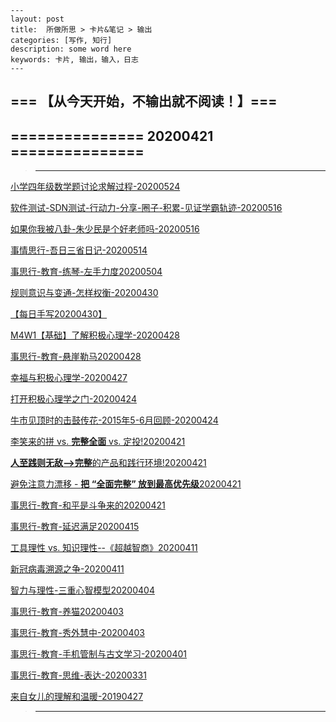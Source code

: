 ```
---
layout: post
title:  所做所思 > 卡片&笔记 > 输出
categories: [写作, 知行]
description: some word here
keywords: 卡片, 输出，输入，日志
---
```



## === 【从今天开始，不输出就不阅读！】===
## =============== 20200421 ===============

> ------------------------------------------------

[小学四年级数学题讨论求解过程-20200524](ttps://zhuanlan.zhihu.com/p/143277813)


[软件测试-SDN测试-行动力-分享-圈子-积累-见证学霸轨迹-20200516](https://www.zhihu.com/pin/1244907938499801088)


[如果你我被八卦-朱少民是个好老师吗-20200516](https://www.zhihu.com/pin/1244907012040949760)


[事情思行-吾日三省日记-20200514](https://zhuanlan.zhihu.com/p/140796377)


[事思行-教育-练琴-左手力度20200504](https://zhuanlan.zhihu.com/p/138036507)


[规则意识与变通-怎样权衡-20200430](https://zhuanlan.zhihu.com/p/137547625) 


[【每日手写20200430】](https://www.zhihu.com/pin/1239140242902683648)


[M4W1【基础】了解积极心理学-20200428](https://m.openmindclub.com/stu/OMRC20S2/homework/5c3a9e0f-7b00-4a4b-a315-123f1d8630d4)


[事思行-教育-悬崖勒马20200428](https://zhuanlan.zhihu.com/p/136843853)


[幸福与积极心理学-20200427](https://zhuanlan.zhihu.com/p/136799069)


[打开积极心理学之门-20200424](https://www.zhihu.com/pin/1237180556511023104)


[牛市见顶时的击鼓传花-2015年5-6月回顾-20200424](https://zhuanlan.zhihu.com/p/136021583)


[李笑来的拼 vs. **完整全面** vs. 定投!20200421](https://www.zhihu.com/pin/1236092716183756800)


[**人至践则无敌-->完整**的产品和践行环境!20200421](https://www.zhihu.com/pin/1236085359865835520)


[避免注意力漂移 - **把 “全面完整” 放到最高优先级**20200421](https://www.zhihu.com/pin/1236089557533720576)


[事思行-教育-和平是斗争来的20200421](https://www.zhihu.com/pin/1236040454036492288)


[事思行-教育-延迟满足20200415](https://www.zhihu.com/pin/1233886932578914304)


[工具理性 vs. 知识理性--《超越智商》20200411](https://zhuanlan.zhihu.com/p/125148955)


[新冠病毒溯源之争-20200411](https://www.zhihu.com/question/377152376/answer/1145387109)


[智力与理性-三重心智模型20200404](https://zhuanlan.zhihu.com/p/125148955)


[事思行-教育-养猫20200403](https://www.zhihu.com/pin/1229589620074979328)


[事思行-教育-秀外慧中-20200403](https://www.zhihu.com/pin/1229582867203485696)


[事思行-教育-手机管制与古文学习-20200401](https://www.zhihu.com/pin/1228685482810785792)


[事思行-教育-思维-表达-20200331](https://www.zhihu.com/pin/1228363006649651200)


[来自女儿的理解和温暖-20190427](https://www.zhihu.com/pin/1105617421318234112)

> ------------------------------------------------





